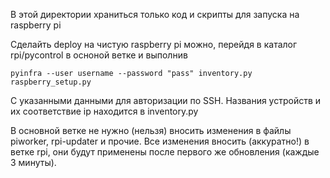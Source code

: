 В этой директории храниться только код и скрипты для запуска на raspberry pi

Сделайть deploy на чистую raspberry pi можно, перейдя в каталог rpi/pycontrol в осноной ветке и выполнив 
```
pyinfra --user username --password "pass" inventory.py raspberry_setup.py 
```

C указанными данными для авторизации по SSH. Названия устройств и их соответствие ip находится в inventory.py

В основной ветке не нужно (нельзя) вносить изменения в файлы piworker, rpi-updater и прочие. Все изменения вносить (аккуратно!) в ветке rpi, они будут применены после первого же обновления (каждые 3 минуты).
